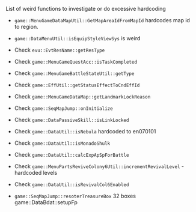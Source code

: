 List of weird functions to investigate or do excessive hardcoding

* `game::MenuGameDataMapUtil::GetMapAreaIdFromMapId` hardcodes map id to region.
* `game::DataMenuUtil::isEquipStyleViewSys` is weird
* Check `evu::EvtResName::getResType`
* Check `game::MenuGameQuestAcc::isTaskCompleted`
* Check `game::MenuGameBattleStateUtil::getType`
* Check `game::EffUtil::getStatusEffectToCndEffId`
* Check `game::MenuGameDataMap::getLandmarkLockReason`
* Check `game::SeqMapJump::onInitialize`
* Check `game::DataPassiveSkill::isLinkLocked`
* Check `game::DataUtil::isNebula` hardcoded to en070101
* Check `game::DataUtil::isMonadoShulk`
* Check `game::DataUtil::calcExpApSpForBattle`
* Check `game::MenuPartsReviveColony6Util::incrementRevivalLevel` - hardcoded levels
* Check `game::DataUtil::isRevivalCol6Enabled`

* `game::SeqMapJump::resoterTreasureBox` 32 boxes
game::DataBdat::setupFp
